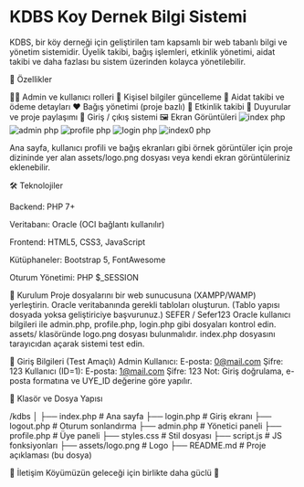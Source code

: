 # KDBS Koy Dernek Bilgi Sistemi


KDBS, bir köy derneği için geliştirilen tam kapsamlı bir web tabanlı bilgi ve yönetim sistemidir. Üyelik takibi, bağış işlemleri, etkinlik yönetimi, aidat takibi ve daha fazlası bu sistem üzerinden kolayca yönetilebilir.

🚀 Özellikler

🧑‍💼 Admin ve kullanıcı rolleri
📝 Kişisel bilgiler güncelleme
💸 Aidat takibi ve ödeme detayları
❤️ Bağış yönetimi (proje bazlı)
📅 Etkinlik takibi
📜 Duyurular ve proje paylaşımı
🔐 Giriş / çıkış sistemi
🖼️ Ekran Görüntüleri
![index php](https://github.com/user-attachments/assets/49f65716-c9cc-4803-8022-f1693d9c93ce)
![admin php](https://github.com/user-attachments/assets/295b2abe-c97c-4e65-ab44-1b288572024f)
![profile php](https://github.com/user-attachments/assets/9a712fa1-e767-4d81-af3a-5b6556eb78a1)
![login php](https://github.com/user-attachments/assets/ac7f9f17-f0d3-4161-bcdf-c6ac9921bac2)
![index0 php](https://github.com/user-attachments/assets/7634d9a4-7f05-4ae3-9375-a450e3598648)



Ana sayfa, kullanıcı profili ve bağış ekranları gibi örnek görüntüler için proje dizininde yer alan assets/logo.png dosyası veya kendi ekran görüntüleriniz eklenebilir.

🛠️ Teknolojiler

Backend: PHP 7+

Veritabanı: Oracle (OCI bağlantı kullanılır)

Frontend: HTML5, CSS3, JavaScript

Kütüphaneler: Bootstrap 5, FontAwesome

Oturum Yönetimi: PHP $_SESSION

🔧 Kurulum
Proje dosyalarını bir web sunucusuna (XAMPP/WAMP) yerleştirin.
Oracle veritabanında gerekli tabloları oluşturun. (Tablo yapısı dosyada yoksa geliştiriciye başvurunuz.)
SEFER / Sefer123 Oracle kullanıcı bilgileri ile admin.php, profile.php, login.php gibi dosyaları kontrol edin.
assets/ klasöründe logo.png dosyası bulunmalıdır.
index.php dosyasını tarayıcıdan açarak sistemi test edin.

👤 Giriş Bilgileri (Test Amaçlı)
Admin Kullanıcı:
E-posta: 0@mail.com
Şifre: 123
Kullanıcı (ID=1):
E-posta: 1@mail.com
Şifre: 123
Not: Giriş doğrulama, e-posta formatına ve UYE_ID değerine göre yapılır.

📂 Klasör ve Dosya Yapısı

/kdbs
│
├── index.php              # Ana sayfa
├── login.php              # Giriş ekranı
├── logout.php             # Oturum sonlandırma
├── admin.php              # Yönetici paneli
├── profile.php            # Üye paneli
├── styles.css             # Stil dosyası
├── script.js              # JS fonksiyonları
├── assets/logo.png        # Logo
├── README.md              # Proje açıklaması (bu dosya)



📧 İletişim
Köyümüzün geleceği için birlikte daha güclü 💪


